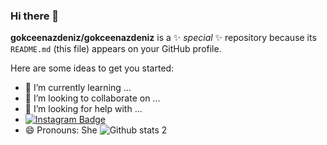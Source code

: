 ### Hi there 👋


**gokceenazdeniz/gokceenazdeniz** is a ✨ _special_ ✨ repository because its `README.md` (this file) appears on your GitHub profile.

Here are some ideas to get you started:

- 🌱 I’m currently learning ...
- 👯 I’m looking to collaborate on ...
- 🤔 I’m looking for help with ...
- [![Instagram Badge](https://img.shields.io/badge/-Instagram-C13584?style=flat-quare&labelColor=C13584&logo=instagram&logoColor=white&link=link)](https://www.instagram.com/gokceenazdeniz/)
- 😄 Pronouns: She
![Github stats 2](https://github-readme-stats.vercel.app/api?username=gokceenazdeniz&show_icons=true&theme=radical)
